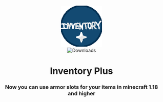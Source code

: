 <div align='center'>  

![Mod icon](src/main/resources/assets/invplus/icon.png)  
![Downloads](https://img.shields.io/github/downloads/FurnyGo/Inventory-Plus/total?color=red&logo=github&style=for-the-badge)
<h1>Inventory Plus</h1>
<h3>Now you can use armor slots for your items in minecraft 1.18 and higher</h3>
</div>
